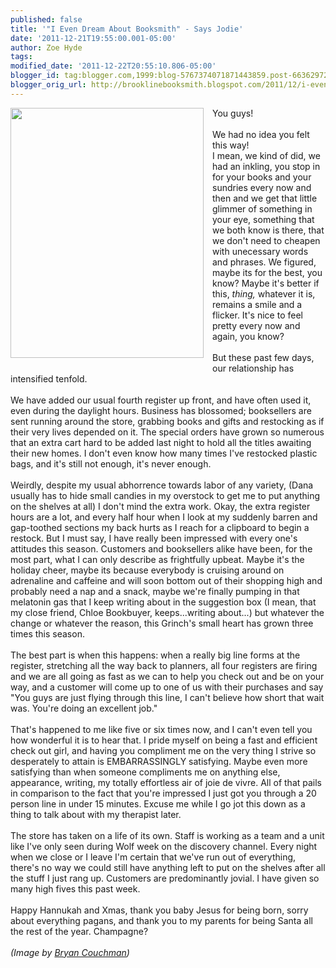 ```yaml
---
published: false
title: '"I Even Dream About Booksmith" - Says Jodie'
date: '2011-12-21T19:55:00.001-05:00'
author: Zoe Hyde
tags: 
modified_date: '2011-12-22T20:55:10.806-05:00'
blogger_id: tag:blogger.com,1999:blog-5767374071871443859.post-6636297275936261278
blogger_orig_url: http://brooklinebooksmith.blogspot.com/2011/12/i-even-dream-about-booksmith-says-jodie.html
---
```


<div class="separator" style="clear: both; text-align: center;"><a href="http://payload9.cargocollective.com/1/1/61768/2482870/cheer-03.jpg" imageanchor="1" style="clear: left; float: left; margin-bottom: 1em; margin-right: 1em;"><img border="0" height="400" src="http://payload9.cargocollective.com/1/1/61768/2482870/cheer-03.jpg" width="309" /></a></div>You guys! <br /><br />We had no idea you felt this way! <br />I mean, we kind of did, we had an inkling, you stop in for your books and your sundries every now and then and we get that little glimmer of something in your eye, something that we both know is there, that we don't need to cheapen with unecessary words and phrases. We figured, maybe its for the best, you know? Maybe it's better if this, <em>thing, </em>whatever it is, remains a smile and a flicker. It's nice to feel pretty every now and again, you know? <br /><br />But these past few days, our relationship has intensified tenfold. <br /><br />We have added our usual fourth register up front, and have often used it, even during the daylight hours. Business has&nbsp;blossomed; booksellers are sent running around the store, grabbing books and gifts and restocking as if their very lives depended on it. The special orders have grown so numerous that an extra cart hard to be added last night to hold all the titles awaiting their new homes. I don't even know how many times I've restocked plastic bags, and it's still not enough, it's never enough. <br /><br />Weirdly, despite my usual abhorrence towards labor of any variety, (Dana usually has to hide small candies in my overstock to get me to put anything on the shelves at all) I don't mind the extra work. Okay, the extra register hours are a lot, and every half hour when I look at my suddenly barren and gap-toothed sections my back hurts as I reach for a clipboard to begin a restock. But&nbsp;I must say,&nbsp;I have really been impressed with every one's attitudes this season. Customers and booksellers alike have been, for the most part, what I can only describe as frightfully upbeat. Maybe it's the holiday cheer, maybe its because everybody is cruising around on adrenaline and caffeine and will soon bottom out of their shopping high and probably need a nap and a snack, maybe we're finally pumping in that melatonin gas that I keep writing about in the suggestion box (I mean, that my close friend, Chloe Bookbuyer, keeps...writing about...) but whatever the change or whatever the reason, this Grinch's small heart has grown three times this season.<br /><br />The best part is when this happens: when a really big line forms at the register, stretching all the way back to planners, all four registers are firing and we are all going as fast as we can to help you check out and be on your way, and a customer will come up to one of us with their purchases and say "You guys are just flying through this line, I can't believe how short that wait was. You're doing an excellent job." <br /><br />That's happened to me like five or six times now, and I can't even tell you how wonderful it is to hear that. I pride myself on being a fast and efficient check out girl, and having you compliment me on the very thing I strive so desperately to attain is EMBARRASSINGLY satisfying. Maybe even more satisfying than when someone compliments me on anything else, appearance, writing, my totally effortless air of joie de vivre. All of that pails in comparison to the fact that you're impressed I just got you through a 20 person line in under 15 minutes. Excuse me while I go jot this down as a thing to talk about with my therapist later. <br /><br />The store has taken on a life of its own. Staff is working as a team and a unit like I've only seen during Wolf week on the discovery channel. Every night when we close or I leave I'm certain that we've run out of everything, there's no way we could still have anything left to put on the shelves after all the stuff I just rang up. Customers are predominantly jovial. I have given so many high fives this past week. <br /><br />Happy Hannukah and Xmas, thank you baby Jesus for being born, sorry about everything pagans, and thank you to my parents for being Santa all the rest of the year. Champagne?<br /><br /><em>(Image by </em><a href="http://cargocollective.com/bryancouchman#2482870/HOLIDAY-CARD"><em>Bryan Couchman</em></a><em>)</em>